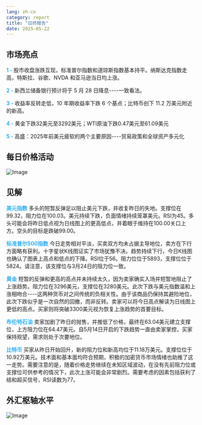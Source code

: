 ```yaml
---
lang: zh-cn
category: report
title: "日终报告"
date: 2025-05-22
---
```



<h2>市场亮点</h2>
<strong style="color: #2caef7;">1 - </strong> 股市收盘涨跌互现，标准普尔指数和道琼斯指数基本持平。纳斯达克指数走高，特斯拉、谷歌、NVDA 和亚马逊当日均上涨。

<strong style="color: #2caef7;">2 - </strong> 新西兰储备银行预计将于 5 月 28 日降息----一致看法。

<strong style="color: #2caef7;">3 - </strong> 收益率反转走低，10 年期收益率下跌 6 个基点；比特币创下 11.2 万美元附近的新高。

<strong style="color: #2caef7;">4 - </strong> 黄金下跌32美元至3292美元；WTI原油下跌0.47美元至61.09美元

<strong style="color: #2caef7;">5 - </strong> 高盛：2025年前美元疲软的两个主要原因----贸易政策和全球资产多元化



<h2>每日价格活动</h2>
<img src="https://markleighedu.github.io/img/May-2025/22-May-2025/price.jpg" alt="Image"/>

<h2>见解</h2>
<strong style="color: #2caef7;">美元指数</strong> 多头的短暂反弹足以阻止美元下跌，并收复昨日的失地。支撑位在99.32，阻力位在100.03。美元持续下跌，负面情绪持续笼罩美元。RSI为45。多头可能会将昨日低点视为日线图上的更高低点，并着眼于维持在100.00关口上方。空头的目标是跌破99.00。

<strong style="color: #2caef7;">标准普尔500指数</strong> 今日走势相对平淡，买卖双方均未占据主导地位，卖方在下行方面略有获利。十字星状K线图证实了市场犹豫不决。趋势持续下行，今日K线图也确认了图表上高点和低点的下降。RSI位于56。阻力位位于5893，支撑位位于5824。请注意，该支撑位与3月24日的阻力位一致。

<strong style="color: #2caef7;">黄金</strong> 短暂的反弹和更高的高点并未持续太久，因为卖家确实入场并短暂地阻止了上涨趋势。阻力位在3296美元，支撑位在3280美元。此次下跌与美元指数温和上涨相吻合----这两种货币对之间传统的负相关性。由于该商品仍保持其避险地位，此次下跌似乎是一次自然的回撤，而非反转。卖家可以将今日高点解读为日线图上更低的高点。买家则将突破3300美元视为恢复上涨趋势的首要目标。

<strong style="color: #2caef7;">布伦特石油</strong> 卖家加剧了昨日的抛售，并推低了价格，最终在63.04美元建立支撑位，上方阻力位在64.47美元。自5月14日开启的下跌趋势一直由卖家掌控，买家保持观望，需求则处于次要地位。

<strong style="color: #2caef7;">比特币</strong> 买家从昨日开始回升，新的阻力位和新高均位于11.18万美元。支撑位位于10.92万美元。技术面和基本面均符合预期，积极的加密货币市场情绪也助推了这一走势。需要注意的是，随着价格走势继续在未知区域波动，在没有先前阻力位或支撑位可供参考的情况下，此次上涨可能会非常剧烈。需要考虑的因素包括获利了结和超买信号，RSI读数为77。



<h2>外汇枢轴水平</h2>
<img src="https://markleighedu.github.io/img/May-2025/22-May-2025/pivot.jpg" alt="Image"/>